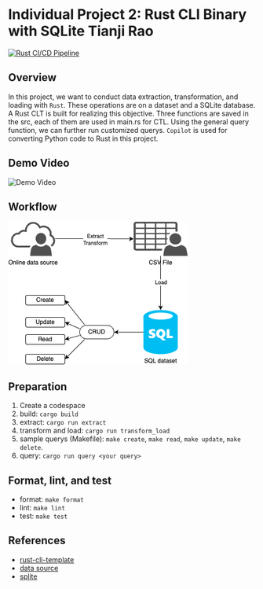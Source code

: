# Individual Project 2: Rust CLI Binary with SQLite Tianji Rao
[![Rust CI/CD Pipeline](https://github.com/nogibjj/Rust_CLI_Binary_with_SQLite_TR/actions/workflows/ci.yml/badge.svg)](https://github.com/nogibjj/Rust_CLI_Binary_with_SQLite_TR/actions/workflows/ci.yml)


## Overview 
In this project, we want to conduct data extraction, transformation, and loading with `Rust`. These operations are on a dataset and a SQLite database. A Rust CLT is built for realizing this objective. Three functions are saved in the src, each of them are used in main.rs for CTL. Using the general query function, we can further run customized querys. `Copilot` is used for converting Python code to Rust in this project. 

## Demo Video
![Demo Video](https://www.youtube.com/watch?v=2pkIDLSfWyY)

## Workflow
![Workflow](workflow.png)

## Preparation
1. Create a codespace 
2. build: `cargo build`
3. extract: `cargo run extract`
4. transform and load: `cargo run transform_load`
5. sample querys (Makefile): `make create`, `make read`, `make update`, `make delete`. 
6. query: `cargo run query <your query>`

## Format, lint, and test 
- format: `make format` 
- lint: `make lint` 
- test: `make test`

## References

* [rust-cli-template](https://github.com/kbknapp/rust-cli-template) 
* [data source](https://github.com/fivethirtyeight/data) 
* [splite](https://docs.rs/sqlite/latest/sqlite/)
